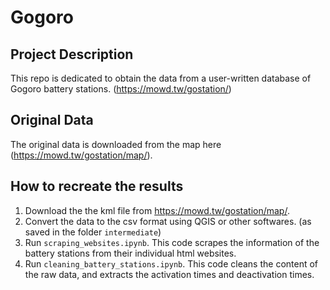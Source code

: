 # Gogoro

## Project Description
This repo is dedicated to obtain the data from a user-written database of Gogoro battery stations. (https://mowd.tw/gostation/)

## Original Data
The original data is downloaded from the map here (https://mowd.tw/gostation/map/).

## How to recreate the results
1. Download the the kml file from https://mowd.tw/gostation/map/.
2. Convert the data to the csv format using QGIS or other softwares. (as saved in the folder `intermediate`)
3. Run `scraping_websites.ipynb`. This code scrapes the information of the battery stations from their individual html websites.
4. Run `cleaning_battery_stations.ipynb`. This code cleans the content of the raw data, and extracts the activation times and deactivation times.
